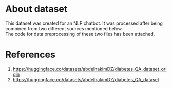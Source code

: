 # About dataset

This dataset was created for an NLP chatbot. It was processed after being combined from two different sources mentioned below.  
The code for data preprocessing of these two files has been attached.

# References
  
1. https://huggingface.co/datasets/abdelhakimDZ/diabetes_QA_dataset_origin
2. https://huggingface.co/datasets/abdelhakimDZ/diabetes_QA_dataset
